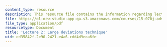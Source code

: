 ```yaml
---
content_type: resource
description: This resource file contains the information regarding lecture 2.
file: https://ol-ocw-studio-app-qa.s3.amazonaws.com/courses/15-070j-advanced-stochastic-processes-fall-2013/ed35842f2e902421e4a6cdd4d9eca6fe_MIT15_070JF13_Lec2.pdf
file_type: application/pdf
resourcetype: Document
title: 'Lecture 2: Large deviations technique'
uid: ed35842f-2e90-2421-e4a6-cdd4d9eca6fe
---
```

